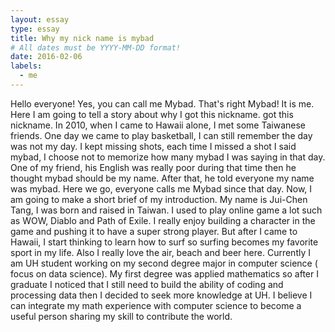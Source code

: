 ```yaml
---
layout: essay
type: essay
title: Why my nick name is mybad
# All dates must be YYYY-MM-DD format!
date: 2016-02-06
labels:
  - me
---
```




Hello everyone! Yes, you can call me Mybad. That's right Mybad! It is me. Here I am going to tell a story about why I got this nickname.
got this nickname. In 2010, when I came to Hawaii alone, I met some Taiwanese friends. One day we came to play 
basketball, I can still remember the day was not my day. I kept missing shots, each time I missed a shot I said mybad,
I choose not to memorize how many mybad I was saying in that day. One of my friend, his English was really poor during 
that time then he thought mybad should be my name. After that, he told everyone my name was mybad. Here we go, everyone
calls me Mybad since that day.
Now, I am going to make a short brief of my introduction. My name is Jui-Chen Tang, I was born and raised in Taiwan. I used to 
play online game a lot such as WOW, Diablo and Path of Exile. I really enjoy building a character in the game and pushing it to
have a super strong player. But after I came to Hawaii, I start thinking to learn how to surf so surfing becomes my favorite sport in my life. Also I really love the air, beach and beer here. Currently I am UH student working on my second degree major in
computer science ( focus on data science). My first degree was applied mathematics so after I graduate I noticed that I still 
need to build the ability of coding and processing data then I decided to seek more knowledge at UH. I believe I can integrate my math experience with computer science to become a useful person sharing my skill to contribute the world.  
	


























